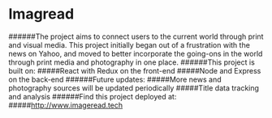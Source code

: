 # Imagread
######The project aims to connect users to the current world through print and visual media. This project initially began out of a frustration with the news on Yahoo, and moved to better incorporate the going-ons in the world through print media and photography in one place.
######This project is built on:
#####React with Redux on the front-end
#####Node and Express on the back-end
######Future updates:
#####More news and photography sources will be updated periodically
#####Title data tracking and analysis
######Find this project deployed at:
#####http://www.imageread.tech
